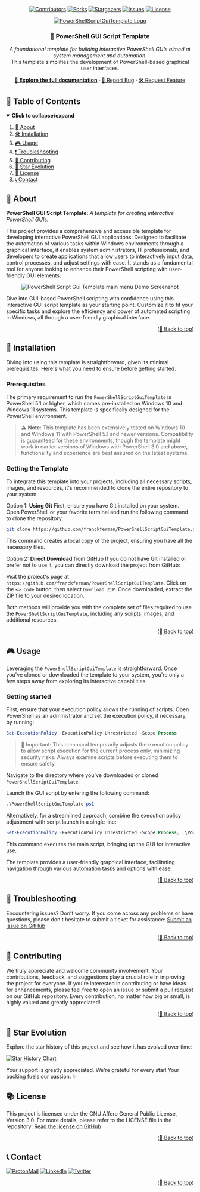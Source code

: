 <div id="top" align="center">

<!-- Shields Header -->
[![Contributors][contributors-shield]](https://github.com/franckferman/PowerShellScriptGuiTemplate/graphs/contributors)
[![Forks][forks-shield]](https://github.com/franckferman/PowerShellScriptGuiTemplate/network/members)
[![Stargazers][stars-shield]](https://github.com/franckferman/PowerShellScriptGuiTemplate/stargazers)
[![Issues][issues-shield]](https://github.com/franckferman/PowerShellScriptGuiTemplate/issues)
[![License][license-shield]](https://github.com/franckferman/PowerShellScriptGuiTemplate/blob/stable/LICENSE)

<!-- Logo -->
<a href="https://github.com/franckferman/PowerShellScriptGuiTemplate">
  <img src="https://raw.githubusercontent.com/franckferman/PowerShellScriptGuiTemplate/stable/docs/github/graphical_resources/Logo-Without_background-PowerShellScriptGuiTemplate.png" alt="PowerShellScriptGuiTemplate Logo" width="auto" height="auto">
</a>

<!-- Title & Tagline -->
<h3 align="center">🔹 PowerShell GUI Script Template</h3>
<p align="center">
    <em>A foundational template for building interactive PowerShell GUIs aimed at system management and automation.</em>
    <br>
     This template simplifies the development of PowerShell-based graphical user interfaces.
</p>

<!-- Links & Demo -->
<p align="center">
    <a href="https://github.com/franckferman/PowerShellScriptGuiTemplate/blob/stable/README.md" class="button-style"><strong>📘 Explore the full documentation</strong></a>
    ·
    <a href="https://github.com/franckferman/PowerShellScriptGuiTemplate/issues">🐞 Report Bug</a>
    ·
    <a href="https://github.com/franckferman/PowerShellScriptGuiTemplate/issues">🛠️ Request Feature</a>
</p>

</div>

## 📜 Table of Contents

<details open>
  <summary><strong>Click to collapse/expand</strong></summary>
  <ol>
    <li><a href="#-about">📖 About</a></li>
    <li><a href="#-installation">🛠️ Installation</a></li>
    <li><a href="#-usage">🎮 Usage</a></li>
    <li><a href="#-troubleshooting">❗ Troubleshooting</a></li>
    <li><a href="#-contributing">🤝 Contributing</a></li>
    <li><a href="#-star-evolution">🌠 Star Evolution</a></li>
    <li><a href="#-license">📜 License</a></li>
    <li><a href="#-contact">📞 Contact</a></li>
  </ol>
</details>

## 📖 About

**PowerShell GUI Script Template:** _A template for creating interactive PowerShell GUIs._

This project provides a comprehensive and accessible template for developing interactive PowerShell GUI applications. Designed to facilitate the automation of various tasks within Windows environments through a graphical interface, it enables system administrators, IT professionals, and developers to create applications that allow users to interactively input data, control processes, and adjust settings with ease. It stands as a fundamental tool for anyone looking to enhance their PowerShell scripting with user-friendly GUI elements.

<p align="center">
  <img src="https://raw.githubusercontent.com/franckferman/PowerShellScriptGuiTemplate/stable/docs/github/graphical_resources/powershell-script-gui-template-main.png" alt="PowerShell Script Gui Template main menu Demo Screenshot" width="auto" height="auto">
</p>

Dive into GUI-based PowerShell scripting with confidence using this interactive GUI script template as your starting point. Customize it to fit your specific tasks and explore the efficiency and power of automated scripting in Windows, all through a user-friendly graphical interface.

<p align="right">(<a href="#top">🔼 Back to top</a>)</p>

## 🚀 Installation

Diving into using this template is straightforward, given its minimal prerequisites. Here's what you need to ensure before getting started.

### Prerequisites

The primary requirement to run the `PowerShellScriptGuiTemplate` is PowerShell 5.1 or higher, which comes pre-installed on Windows 10 and Windows 11 systems. This template is specifically designed for the PowerShell environment.

> ⚠️ **Note**: This template has been extensively tested on Windows 10 and Windows 11 with PowerShell 5.1 and newer versions. Compatibility is guaranteed for these environments, though the template might work in earlier versions of Windows with PowerShell 3.0 and above, functionality and experience are best assured on the latest systems.

### Getting the Template

To integrate this template into your projects, including all necessary scripts, images, and resources, it's recommended to clone the entire repository to your system.

Option 1: **Using Git**
First, ensure you have Git installed on your system. Open PowerShell or your favorite terminal and run the following command to clone the repository:
```bash
git clone https://github.com/franckferman/PowerShellScriptGuiTemplate.git
```

This command creates a local copy of the project, ensuring you have all the necessary files.

Option 2: **Direct Download** from GitHub
If you do not have Git installed or prefer not to use it, you can directly download the project from GitHub:

Visit the project's page at `https://github.com/franckferman/PowerShellScriptGuiTemplate`.
Click on the `<> Code` button, then select `Download ZIP`.
Once downloaded, extract the ZIP file to your desired location.

Both methods will provide you with the complete set of files required to use the `PowerShellScriptGuiTemplate`, including any scripts, images, and additional resources.

<p align="right">(<a href="#top">🔼 Back to top</a>)</p>

## 🎮 Usage

Leveraging the `PowerShellScriptGuiTemplate` is straightforward. Once you've cloned or downloaded the template to your system, you're only a few steps away from exploring its interactive capabilities.

### **Getting started**

First, ensure that your execution policy allows the running of scripts. Open PowerShell as an administrator and set the execution policy, if necessary, by running:
```powershell
Set-ExecutionPolicy -ExecutionPolicy Unrestricted -Scope Process
```

> 🛑 Important: This command temporarily adjusts the execution policy to allow script execution for the current process only, minimizing security risks. Always examine scripts before executing them to ensure safety.

Navigate to the directory where you've downloaded or cloned `PowerShellScriptGuiTemplate`.

Launch the GUI script by entering the following command:
```powershell
.\PowerShellScriptGuiTemplate.ps1
```

Alternatively, for a streamlined approach, combine the execution policy adjustment with script launch in a single line:
```powershell
Set-ExecutionPolicy -ExecutionPolicy Unrestricted -Scope Process; .\PowerShellScriptGuiTemplate.ps1
```

This command executes the main script, bringing up the GUI for interactive use.

The template provides a user-friendly graphical interface, facilitating navigation through various automation tasks and options with ease.

<p align="right">(<a href="#top">🔼 Back to top</a>)</p>

## 🔧 Troubleshooting

Encountering issues? Don't worry. If you come across any problems or have questions, please don't hesitate to submit a ticket for assistance: [Submit an issue on GitHub](https://github.com/franckferman/PowerShellScriptGuiTemplate/issues)

<p align="right">(<a href="#top">🔼 Back to top</a>)</p>

## 🤝 Contributing

We truly appreciate and welcome community involvement. Your contributions, feedback, and suggestions play a crucial role in improving the project for everyone. If you're interested in contributing or have ideas for enhancements, please feel free to open an issue or submit a pull request on our GitHub repository. Every contribution, no matter how big or small, is highly valued and greatly appreciated!

<p align="right">(<a href="#top">🔼 Back to top</a>)</p>

## 🌠 Star Evolution

Explore the star history of this project and see how it has evolved over time:

<a href="https://star-history.com/#franckferman/PowerShellScriptGuiTemplate&Timeline">
  <picture>
    <source media="(prefers-color-scheme: dark)" srcset="https://api.star-history.com/svg?repos=franckferman/PowerShellScriptGuiTemplate&type=Timeline&theme=dark" />
    <img alt="Star History Chart" src="https://api.star-history.com/svg?repos=franckferman/PowerShellScriptGuiTemplate&type=Timeline" />
  </picture>
</a>

Your support is greatly appreciated. We're grateful for every star! Your backing fuels our passion. ✨

## 📚 License

This project is licensed under the GNU Affero General Public License, Version 3.0. For more details, please refer to the LICENSE file in the repository: [Read the license on GitHub](https://github.com/franckferman/PowerShellScriptGuiTemplate/blob/stable/LICENSE)

<p align="right">(<a href="#top">🔼 Back to top</a>)</p>

## 📞 Contact

[![ProtonMail][protonmail-shield]](mailto:contact@franckferman.fr) 
[![LinkedIn][linkedin-shield]](https://www.linkedin.com/in/franckferman)
[![Twitter][twitter-shield]](https://www.twitter.com/franckferman)

<p align="right">(<a href="#top">🔼 Back to top</a>)</p>

<!-- MARKDOWN LINKS & IMAGES -->
<!-- https://www.markdownguide.org/basic-syntax/#reference-style-links -->
[contributors-shield]: https://img.shields.io/github/contributors/franckferman/PowerShellScriptGuiTemplate.svg?style=for-the-badge
[contributors-url]: https://github.com/franckferman/PowerShellScriptGuiTemplate/graphs/contributors
[forks-shield]: https://img.shields.io/github/forks/franckferman/PowerShellScriptGuiTemplate.svg?style=for-the-badge
[forks-url]: https://github.com/franckferman/PowerShellScriptGuiTemplate/network/members
[stars-shield]: https://img.shields.io/github/stars/franckferman/PowerShellScriptGuiTemplate.svg?style=for-the-badge
[stars-url]: https://github.com/franckferman/PowerShellScriptGuiTemplate/stargazers
[issues-shield]: https://img.shields.io/github/issues/franckferman/PowerShellScriptGuiTemplate.svg?style=for-the-badge
[issues-url]: https://github.com/franckferman/PowerShellScriptGuiTemplate/issues
[license-shield]: https://img.shields.io/github/license/franckferman/PowerShellScriptGuiTemplate.svg?style=for-the-badge
[license-url]: https://github.com/franckferman/PowerShellScriptGuiTemplate/blob/stable/LICENSE
[protonmail-shield]: https://img.shields.io/badge/ProtonMail-8B89CC?style=for-the-badge&logo=protonmail&logoColor=blueviolet
[linkedin-shield]: https://img.shields.io/badge/-LinkedIn-black.svg?style=for-the-badge&logo=linkedin&colorB=blue
[twitter-shield]: https://img.shields.io/badge/-Twitter-black.svg?style=for-the-badge&logo=twitter&colorB=blue
